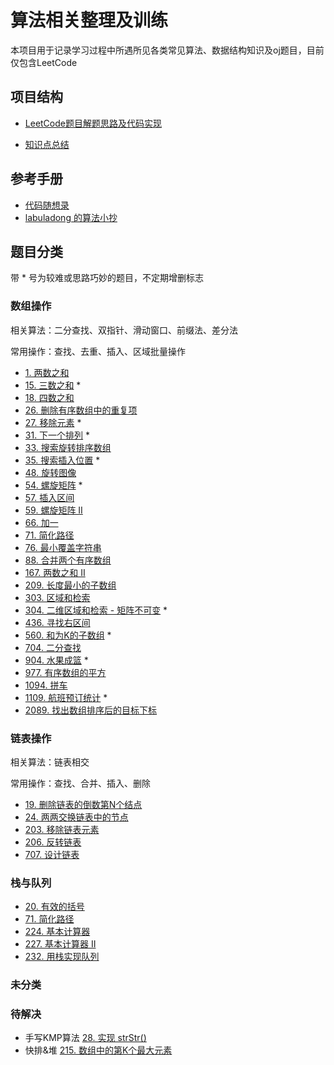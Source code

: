 # 算法相关整理及训练

本项目用于记录学习过程中所遇所见各类常见算法、数据结构知识及oj题目，目前仅包含LeetCode
## 项目结构
 - [LeetCode题目解题思路及代码实现](./leetcode)

 - [知识点总结](./summary)

## 参考手册
 - [代码随想录](https://programmercarl.com/)
 - [labuladong 的算法小抄](https://labuladong.gitee.io/algo/)
## 题目分类
带 * 号为较难或思路巧妙的题目，不定期增删标志
### 数组操作

相关算法：二分查找、双指针、滑动窗口、前缀法、差分法

常用操作：查找、去重、插入、区域批量操作

 - [1. 两数之和](./leetcode/0001-两数之和.md)
 - [15. 三数之和](./leetcode/0015-三数之和.md)  *
 - [18. 四数之和](./leetcode/0018-四数之和.md)
 - [26. 删除有序数组中的重复项](./leetcode/0026-删除有序数组中的重复项.md)
 - [27. 移除元素](./leetcode/0027-移除元素.md)  *
 - [31. 下一个排列](./leetcode/0031-下一个排列.md)  *
 - [33. 搜索旋转排序数组](./leetcode/0033-搜索旋转排序数组.md)
 - [35. 搜索插入位置](./leetcode/0035-搜索插入位置.md)  *
 - [48. 旋转图像](./leetcode/0048-旋转图像.md)
 - [54. 螺旋矩阵](./leetcode/0054-螺旋矩阵.md)  *
 - [57. 插入区间](./leetcode/0057-插入区间.md) 
 - [59. 螺旋矩阵 II](./leetcode/0059-螺旋矩阵&nbsp;II.md)
 - [66. 加一](./leetcode/0066-加一.md)
 - [71. 简化路径](./leetcode/0071-简化路径.md)
 - [76. 最小覆盖字符串](./leetcode/0076-最小覆盖字符串.md)
 - [88. 合并两个有序数组](./leetcode/0088-合并两个有序数组.md)
 - [167. 两数之和 II](./leetcode/0167-两数之和&nbsp;II.md)
 - [209. 长度最小的子数组](./leetcode/0209-长度最小的子数组.md)
 - [303. 区域和检索](./leetcode/0303-区域和检索.md)
 - [304. 二维区域和检索 - 矩阵不可变](./leetcode/0304-二维区域和检索.md) *
 - [436. 寻找右区间](./leetcode/0436-寻找右区间.md)
 - [560. 和为K的子数组](./leetcode/0560-和为K的子数组.md) *
 - [704. 二分查找](./leetcode/0704-二分查找.md)
 - [904. 水果成篮](./leetcode/0904-水果成篮.md) *
 - [977. 有序数组的平方](./leetcode/0977-有序数组的平方.md)
 - [1094. 拼车](./leetcode/1094-拼车.md)
 - [1109. 航班预订统计](./leetcode/1109-航班预订统计.md)  *
 - [2089. 找出数组排序后的目标下标](./leetcode/2089-找出数组排序后的目标下标.md)

### 链表操作

相关算法：链表相交

常用操作：查找、合并、插入、删除

 - [19. 删除链表的倒数第N个结点](./leetcode/0019-删除链表的倒数第N个结点.md)
 - [24. 两两交换链表中的节点](./leetcode/0024-两两交换链表中的节点.md)
 - [203. 移除链表元素](./leetcode/0203-移除链表元素.md)
 - [206. 反转链表](./leetcode/0206-反转链表.md)
 - [707. 设计链表](./leetcode/0707-设计链表.md)

### 栈与队列
 - [20. 有效的括号](./leetcode/0020-有效的括号.md)
 - [71. 简化路径](./leetcode/0071-简化路径.md)
 - [224. 基本计算器](./leetcode/0224-基本计算器.md)
 - [227. 基本计算器 Ⅱ](./leetcode/0227-基本计算器%20Ⅱ.md)
 - [232. 用栈实现队列](./leetcode/0232-用栈实现队列.md)
 
### 未分类

### 待解决
 - 手写KMP算法 [28. 实现 strStr()](https://leetcode-cn.com/problems/implement-strstr/)
 - 快排&堆 [215. 数组中的第K个最大元素](https://leetcode-cn.com/problems/kth-largest-element-in-an-array/)
